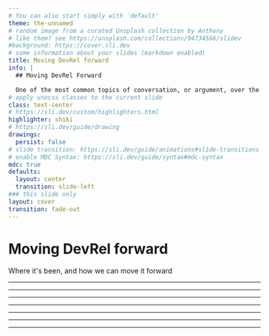 ```yaml
---
# You can also start simply with 'default'
theme: the-unnamed
# random image from a curated Unsplash collection by Anthony
# like them? see https://unsplash.com/collections/94734566/slidev
#background: https://cover.sli.dev
# some information about your slides (markdown enabled)
title: Moving DevRel forward
info: |
  ## Moving DevRel Forward

  One of the most common topics of conversation, or argument, over the last 5 years or more in the tech community is over what Developer Relations is and/or is not. We tend to spend too much time on 101-level formulas and arguments, while providing very little in the way of actionable steps or a framework to be applied. And do you know why? Because it’s really hard to put together a framework or flowchart for a discipline that varies wildly depending on many factors, which you often don't control. So with all of the variables at play here, how is DevRel supposed to prove its value to the Business?
# apply unocss classes to the current slide
class: text-center
# https://sli.dev/custom/highlighters.html
highlighter: shiki
# https://sli.dev/guide/drawing
drawings:
  persist: false
# slide transition: https://sli.dev/guide/animations#slide-transitions
# enable MDC Syntax: https://sli.dev/guide/syntax#mdc-syntax
mdc: true
defaults:
  layout: center
  transition: slide-left
### this slide only
layout: cover
transition: fade-out
---
```


# Moving DevRel forward

Where it's been, and how we can move it forward

<!--

-->

---

<!--

-->

---

<!--

-->

---

<!--

-->


---

<!--

-->

---

<!--

-->

---

<!--

-->

---

<!--

-->
